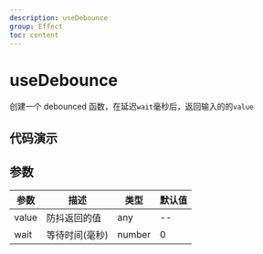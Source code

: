 ```yaml
---
description: useDebounce
group: Effect
toc: content
---
```


# useDebounce

创建一个 debounced 函数，在延迟`wait`毫秒后，返回输入的的`value`

## 代码演示

<code src="let-hooks/useDebounce/demos/base.tsx" title="基本用法"></code>

## 参数

| 参数  | 描述           | 类型   | 默认值 |
| ----- | -------------- | ------ | ------ |
| value | 防抖返回的值   | any    | --     |
| wait  | 等待时间(毫秒) | number | 0      |
